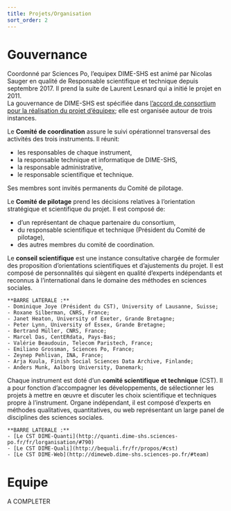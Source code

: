 ```yaml
---
title: Projets/Organisation
sort_order: 2
---
```


# Gouvernance
Coordonné par Sciences Po, l’equipex DIME-SHS est animé par Nicolas Sauger en qualité de Responsable scientifique et technique depuis septembre 2017. Il prend la suite de Laurent Lesnard qui a initié le projet en 2011.<br>
La gouvernance de DIME-SHS est spécifiée dans [l’accord de consortium pour la réalisation du projet d’équipex](docs/DIME-SHS_ACCORDCONSORTIUM.pdf); elle est organisée autour de trois instances.

Le **Comité de coordination** assure le suivi opérationnel transversal des activités des trois instruments. Il réunit:
- les responsables de chaque instrument,
- la responsable technique et informatique de DIME-SHS,
- la responsable administrative,
- le responsable scientifique et technique.

Ses membres sont invités permanents du Comité de pilotage.

Le **Comité de pilotage** prend les décisions relatives à l’orientation stratégique et scientifique du projet. Il est composé de:
- d’un représentant de chaque partenaire du consortium,
- du responsable scientifique et technique (Président du Comité de pilotage),
- des autres membres du comité de coordination.

Le **conseil scientifique** est une instance consultative chargée de formuler des proposition d’orientations scientifiques et d’ajustements du projet. Il est composé de personnalités qui siègent en qualité d’experts indépendants et reconnus à l’international dans le domaine des méthodes en sciences sociales.

    **BARRE LATERALE :**
    - Dominique Joye (Président du CST), University of Lausanne, Suisse;
    - Roxane Silberman, CNRS, France;
    - Janet Heaton, University of Exeter, Grande Bretagne;
    - Peter Lynn, University of Essex, Grande Bretagne;
    - Bertrand Müller, CNRS, France;
    - Marcel Das, CentERdata, Pays-Bas;
    - Valérie Beaudouin, Telecom Paristech, France;
    - Emiliano Grossman, Sciences Po, France;
    - Zeynep Pehlivan, INA, France;
    - Arja Kuula, Finish Social Sciences Data Archive, Finlande;
    - Anders Munk, Aalborg University, Danemark;

Chaque instrument est doté d’un **comité scientifique et technique** (CST). Il a pour fonction d’accompagner les développements, de sélectionner les projets à mettre en œuvre et discuter les choix scientifique et techniques propre à l’instrument. Organe indépendant, il est composé d’experts en méthodes qualitatives, quantitatives, ou web représentant un large panel de disciplines des sciences sociales.

    **BARRE LATERALE :**
    - [Le CST DIME-Quanti](http://quanti.dime-shs.sciences-po.fr/fr/lorganisation/#790)
    - [Le CST DIME-Quali](http://bequali.fr/fr/propos/#cst)
    - [Le CST DIME-Web](http://dimeweb.dime-shs.sciences-po.fr/#team)

# Equipe
A COMPLETER
